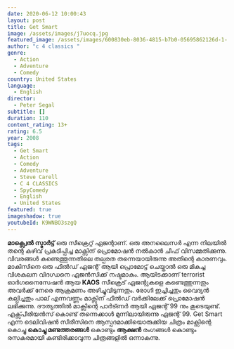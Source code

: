 ```yaml
---
date: 2020-06-12 10:00:43
layout: post
title: Get Smart
image: /assets/images/j7uocq.jpg
featured_image: /assets/images/600830eb-8036-4815-b7b0-05695862126d-1-.jpeg
author: "c 4 classics "
genre:
  - Action
  - Adventure
  - Comedy
country: United States
language:
  - English
director:
  - Peter Segal
subtitle: []
duration: 110
content_rating: 13+
rating: 6.5
year: 2008
tags:
  - Get Smart
  - Action
  - Comedy
  - Adventure
  - Steve Carell
  - C 4 CLASSICS
  - SpyComedy
  - English
  - United States
featured: true
imageshadow: true
youtubeId: K9WNBO3szgQ
---
```

**മാക്സ്വെൽ സ്മാർട്ട്‌** ഒരു സീക്രെറ്റ്  ഏജന്റാണ്. ഒരു അനലൈസർ എന്ന നിലയിൽ തന്റെ കഴിവ് പ്രകടിപ്പിച്ച മാക്സിന് പ്രൊമോഷൻ നൽകാൻ ചീഫ് വിസമ്മതിക്കുന്നു. വിവരങ്ങൾ കണ്ടെത്തുന്നതിലെ തല്പരത തന്നെയായിരുന്നു അതിന്റെ കാരണവും. മാകിസിനെ ഒരു ഫീൽഡ് ഏജന്റ് ആയി പ്രൊമോട്ട് ചെയ്താൽ ഒരു മികച്ച വിശകലന വിദഗ്ധനെ ഏജൻസിക്ക് നഷ്ടമാകും. ആയിടക്കാണ് terrorist ഓർഗനൈസേഷൻ ആയ **KAOS** സീക്രെട് ഏജന്റുകളെ കണ്ടെത്തുന്നതും അവർക്ക് നേരെ ആക്രമണം അഴിച്ചുവിടുന്നതും. രോഗി ഇച്ചിച്ചതും വൈദ്യൻ കല്പിച്ചതും പാല് എന്നവണ്ണം  മാക്സിന് ഫീൽഡ് വർക്കിലേക്ക് പ്രൊമോഷൻ ലഭിക്കുന്നു. ദൗത്യത്തിൽ മാക്സിന്റെ പാർട്ണർ ആയി ഏജന്റ് 99 നും കൂടെയുണ്ട്. എക്സ്പീരിയൻസ് കൊണ്ട്  തന്നെക്കാൾ മുന്നിലായിരുന്നു ഏജന്റ് 99. Get Smart എന്ന ടെലിവിഷൻ സീരീസിനെ ആസ്പദമാക്കിയൊരുക്കിയ ചിത്രം മാക്സിന്റെ കൊച്ചു **കൊച്ചു മണ്ടത്തരങ്ങൾ** കൊണ്ടും **ആക്ഷൻ** രംഗങ്ങൾ കൊണ്ടും രസകരമായി കണ്ടിരിക്കാവുന്ന ചിത്രങ്ങളിൽ ഒന്നാകുന്നു.
